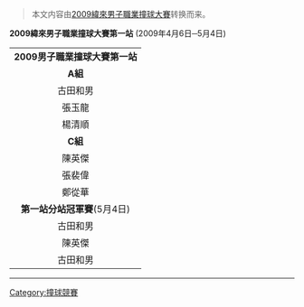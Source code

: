 > 本文内容由[2009緯來男子職業撞球大賽](https://zh.wikipedia.org/wiki/2009緯來男子職業撞球大賽)转换而来。


**2009緯來男子職業撞球大賽第一站**
(2009年4月6日─5月4日)

|                     |
| :-----------------: |
| **2009男子職業撞球大賽第一站** |
|       **A組**        |
|        古田和男         |
|         張玉龍         |
|         楊清順         |
|       **C組**        |
|         陳英傑         |
|         張裴偉         |
|         鄭從華         |
| **第一站分站冠軍賽**(5月4日)  |
|        古田和男         |
|         陳英傑         |
|        古田和男         |

-----

[Category:撞球競賽](https://zh.wikipedia.org/wiki/Category:撞球競賽 "wikilink")